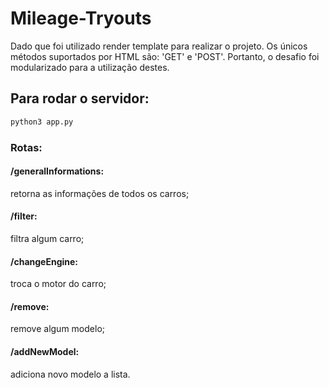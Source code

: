 # Mileage-Tryouts
Dado que foi utilizado render template para realizar o projeto. Os únicos métodos suportados por HTML são: 'GET' e 'POST'. Portanto, o desafio foi modularizado para a utilização destes.<br>

## Para rodar o servidor:
```bash
python3 app.py
```

### Rotas:
#### /generalInformations: 
retorna as informações de todos os carros;<br>
#### /filter: 
filtra algum carro; <br>
#### /changeEngine: 
troca o motor do carro;<br>
#### /remove: 
remove algum modelo;<br>
#### /addNewModel: 
adiciona novo modelo a lista. 
